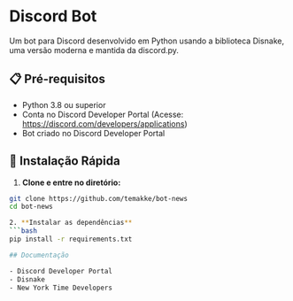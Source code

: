 # Discord Bot

Um bot para Discord desenvolvido em Python usando a biblioteca Disnake, uma versão moderna e mantida da discord.py.

## 📋 Pré-requisitos

- Python 3.8 ou superior
- Conta no Discord Developer Portal (Acesse: https://discord.com/developers/applications)
- Bot criado no Discord Developer Portal

## 🚀 Instalação Rápida

1. **Clone e entre no diretório:**
```bash
git clone https://github.com/temakke/bot-news
cd bot-news

2. **Instalar as dependências**
```bash
pip install -r requirements.txt

## Documentação

- Discord Developer Portal
- Disnake
- New York Time Developers
